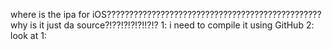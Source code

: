 where is the ipa for iOS???????????????????????????????????????????????? 
why is it just da source?!??!?!?!?!!?!?
1: i need to compile it using GitHub
2: look at 1:
